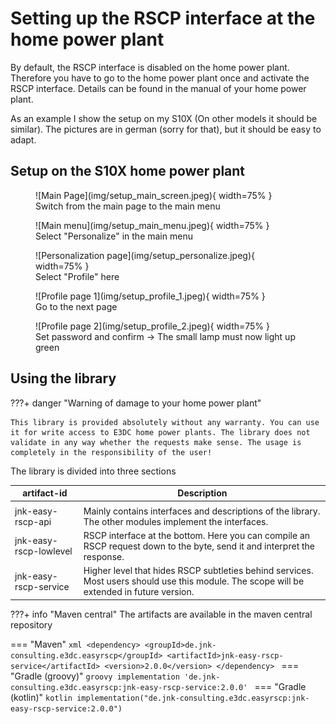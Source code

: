 # Setting up the RSCP interface at the home power plant

By default, the RSCP interface is disabled on the home power plant. Therefore you have to go to the home power plant once and activate the RSCP interface. Details can be found in the manual of your home power plant.

As an example I show the setup on my S10X (On other models it should be similar). The pictures are in german (sorry for that), but it should be easy to adapt.

## Setup on the S10X home power plant

<figure markdown>
  ![Main Page](img/setup_main_screen.jpeg){ width=75% }
  <figcaption>Switch from the main page to the main menu</figcaption>
</figure>


<figure markdown>
  ![Main menu](img/setup_main_menu.jpeg){ width=75% }
  <figcaption>Select "Personalize" in the main menu</figcaption>
</figure>


<figure markdown>
  ![Personalization page](img/setup_personalize.jpeg){ width=75% }
  <figcaption>Select "Profile" here</figcaption>
</figure>


<figure markdown>
  ![Profile page 1](img/setup_profile_1.jpeg){ width=75% }
  <figcaption>Go to the next page</figcaption>
</figure>


<figure markdown>
  ![Profile page 2](img/setup_profile_2.jpeg){ width=75% }
  <figcaption>Set password and confirm -> The small lamp must now light up green</figcaption>
</figure>


## Using the library

???+ danger "Warning of damage to your home power plant"

    This library is provided absolutely without any warranty. You can use it for write access to E3DC home power plants. The library does not validate in any way whether the requests make sense. The usage is completely in the responsibility of the user!

The library is divided into three sections

| artifact-id            | Description                                                                                                                                                 | 
|------------------------|-------------------------------------------------------------------------------------------------------------------------------------------------------------| 
|                        |                                                                                                                                                             | 
| jnk-easy-rscp-api      | Mainly contains interfaces and descriptions of the library. The other modules implement the interfaces.                                                     | 
| jnk-easy-rscp-lowlevel | RSCP interface at the bottom. Here you can compile an RSCP request down to the byte, send it and interpret the response.                                    | 
| jnk-easy-rscp-service  | Higher level that hides RSCP subtleties behind services. Most users should use this module. The scope will be extended in future version. | 

???+ info "Maven central"
    The artifacts are available in the maven central repository

=== "Maven"
    ```xml
    <dependency>
        <groupId>de.jnk-consulting.e3dc.easyrscp</groupId>
        <artifactId>jnk-easy-rscp-service</artifactId>
        <version>2.0.0</version>
    </dependency>
    ```
=== "Gradle (groovy)"
    ```groovy
    implementation 'de.jnk-consulting.e3dc.easyrscp:jnk-easy-rscp-service:2.0.0'
    ```
=== "Gradle (kotlin)"
    ```kotlin
    implementation("de.jnk-consulting.e3dc.easyrscp:jnk-easy-rscp-service:2.0.0")
    ```


